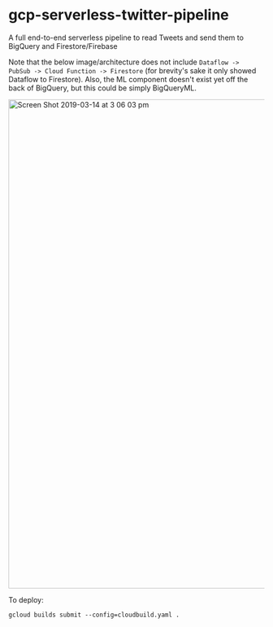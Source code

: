 # gcp-serverless-twitter-pipeline
A full end-to-end serverless pipeline to read Tweets and send them to BigQuery and Firestore/Firebase

Note that the below image/architecture does not include `Dataflow -> PubSub -> Cloud Function -> Firestore` (for brevity's sake it only showed Dataflow to Firestore). Also, the ML component doesn't exist yet off the back of BigQuery, but this could be simply BigQueryML.

<img width="961" alt="Screen Shot 2019-03-14 at 3 06 03 pm" src="https://user-images.githubusercontent.com/5554342/54330719-e725c280-466a-11e9-833f-c1adb487f5b9.png">

To deploy:

`gcloud builds submit --config=cloudbuild.yaml .`
